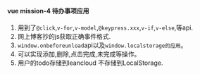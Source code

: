 #### vue mission-4 待办事项应用

1. 用到了`@click`,`v-for`,`v-model`,`@keypress.xxx`,`v-if`,`v-else`,等api.
2. 网上博客抄的js获取正确事件格式.
3. `window.onbeforeunload`api以及`window.localstorage的应用`。
4. 可以实现添加,删除,点击完成,未完成等操作。
5. 用户的todo存储到leancloud 不存储到LocalStorage.
